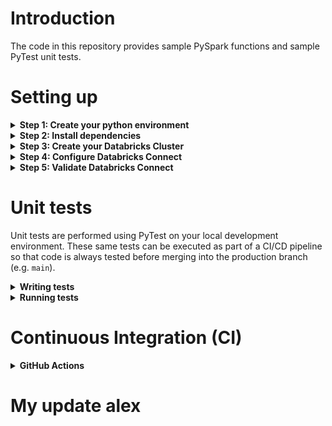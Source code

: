 # Introduction

The code in this repository provides sample PySpark functions and sample PyTest unit tests. 

# Setting up 

<details>
<summary><strong> Step 1: Create your python environment </strong></summary>

Using conda, you can create your python environment by running: 
```
conda create -n <name_of_your_env> python=3.8
```

And activating by: 
```
conda activate <name_of_your_env> 
```

Note: 
- We are using `python=3.8` because the newest version of Databricks requires python 3.8

</details>

<details>
<summary><strong> Step 2: Install dependencies </strong></summary>

Using pip, you can install all dependencies by running: 

```
pip install -r requirements.txt 
```

Note: 
- This installs all dependencies listed in the `requirements.txt` file located at the root of this repository. 

</details>

<details>
<summary><strong> Step 3: Create your Databricks Cluster </strong></summary>

For this demo, please create a Databricks Cluster with Runtime `9.1 LTS`. See instructions on how to create a cluster here: https://docs.databricks.com/clusters/create.html

Databricks runtime 9.1 LTS allows us to use features such as files and modules in Repos, thus allowing us to modularise our code. The selected Databricks runtime version must match the Python version you have installed on your local machine. For this demo, Python 3.8 is compatible with Databricks Runtime 9.1 LTS. For all version mappings, see: https://docs.databricks.com/dev-tools/databricks-connect.html#requirements

</details>

<details>
<summary><strong> Step 4: Configure Databricks Connect </strong></summary>

Databricks connect allows you to run PySpark code on your local machine on a Databricks Cluster. 

To configure the connection, run: 

```
databricks-connect configure
```

You will be prompted for the following information: 
- Databricks Host
- Databricks Token
- Cluster ID 
- Org ID 
- Port 

You can obtain all the necessary information by navigating to your Cluster in your Databricks Workspace and referring to the URL. 

For example: 
- Full URL: `https://dbc-12345.cloud.databricks.com/?o=987654321#setting/clusters/my-987-cluster/configuration`
    - Databricks Host: `https://dbc-12345.cloud.databricks.com`
    - Databricks Token: see instructions on how to generate your databricks token here: https://docs.databricks.com/dev-tools/api/latest/authentication.html
    - Cluster ID: `my-987-cluster` 
    - Org ID: `987654321`
    - Port: `15001` (leave as default)

</details>

<details>
<summary><strong> Step 5: Validate Databricks Connect </strong></summary>

Validate that you are able to achieve Databricks Connect connectivity from your local machine by running: 

```
databricks-connect test
```

You should see the following response (below is shortened): 
```
* Simple Scala test passed
* Testing python command
* Simple PySpark test passed
* Testing dbutils.fs
* Simple dbutils test passed
* All tests passed.
```

</details>

# Unit tests 

Unit tests are performed using PyTest on your local development environment. These same tests can be executed as part of a CI/CD pipeline so that code is always tested before merging into the production branch (e.g. `main`). 

<details>
<summary><strong>Writing tests</strong></summary>

To understand how to write unit tests, refer to the two files below: 

`functions/cleaning_utils.py`
```python
def lowercase_all_column_names(df:DataFrame)->DataFrame:
    """
    Convert all column names to lower case. 
    """
    for col in df.columns:
        df = df.withColumnRenamed(col, col.lower())
    return df 
```


The code above is a PySpark function that accepts a Spark DataFrame, performs some cleaning/transformation, and returns a Spark DataFrame. 

We want to be able to perform unit testing on the PySpark function to ensure that the results returned are as expected, and changes to it won't break our expectations. 

To test this PySpark function, we write the following unit test: 

`functions/tests/test_cleaning_utils.py`
```python
from pyspark.sql import Row, SparkSession
import pandas as pd
from datetime import datetime
from ..cleaning_utils import *

def test_lowercase_all_columns():
    # ASSEMBLE
    test_data = [
        {
            "ID": 1,
            "First_Name": "Bob",
            "Last_Name": "Builder",
            "Age": 24
        },
        {
            "ID": 2,
            "First_Name": "Sam",
            "Last_Name": "Smith",
            "Age": 41
        }
    ]

    spark = SparkSession.builder.getOrCreate()
    test_df = spark.createDataFrame(map(lambda x: Row(**x), test_data))

    # ACT 
    output_df = lowercase_all_column_names(test_df)

    output_df_as_pd = output_df.toPandas()

    expected_output_df = pd.DataFrame({
        "id": [1, 2],
        "first_name": ["Bob", "Sam"],
        "last_name": ["Builder", "Smith"],
        "age": [24, 41]
    })
    # ASSERT
    pd.testing.assert_frame_equal(left=expected_output_df,right=output_df_as_pd, check_exact=True)
```

The test above does 3 things: 

1. **Arrange**: Create dummy Spark DataFrame. 
2. **Act**: Invoke our PySpark Function and passes in our dummy Spark DataFrame.
3. **Assert**: Check that the data returned matches our expectation after the transformation. The result should be a pass/fail.

When developing your tests, you may wish to run your test_.py file to validate that the code can be executed. You can do so by doing: 
```
python -m functions.tests.test_cleaning_utils
```


The benefit of using PyTest is that the results of our testing can be exported into the JUnit XML format, which is a standard test output format that is used by GitHub, Azure DevOps, GitLab, and many more, as a supported Test Report format. 

</details>

<details>
<summary><strong>Running tests</strong></summary>
To run all tests in the functions folder, run: 

```
pytest functions
```

You should see the following output: 
```
======= test session starts =======
collected 3 items   
functions/tests/test_cleaning_utils.py ...   [100%]
======= 3 passed in 16.40s =======
```
</details>

# Continuous Integration (CI)

<details>
<summary><strong>GitHub Actions</strong></summary>

To configure GitHub Actions CI pipelines, follow the steps below: 

<strong>Step 1: Create .github folder</strong>

At the root of your repository, create the following folders: `.github/workflows` 

GitHub Actions will look for any `.yml` files stored in `.github/workflows`.

<strong>Step 2: Create your secrets</strong>

Create the following secrets with the same values you used to run the tests locally. 

- `DATABRICKS_HOST`
- `DATABRICKS_TOKEN`
- `DATABRICKS_CLUSTER_ID`
- `DATABRICKS_WORKSPACE_ORG_ID`

![github-action-secrets](resources/images/github-action-secrets.png)

For more information about how to create secrets, see: https://docs.github.com/en/actions/security-guides/encrypted-secrets


<strong>Step 3: Create your yml file</strong>

Create a new .yml file with a name of your choice e.g. `databricks-ci.yml` inside of the `.github/workflows` folder. 

Below is sample code for a working unit test pipeline with published test results. 

```yml
name: Databricks CI
on: [push, pull_request]
jobs: 
  run-databricks-ci: 
    runs-on: ubuntu-latest
    steps:
      - uses: actions/checkout@v2
      - run: python -V
      - run: pip install virtualenv
      - run: virtualenv venv
      - run: source venv/bin/activate
      - run: pip install -r requirements.txt
      - run: |
          echo "y
          ${{ secrets.DATABRICKS_HOST }}
          ${{ secrets.DATABRICKS_TOKEN }}
          ${{ secrets.DATABRICKS_CLUSTER_ID }}
          ${{ secrets.DATABRICKS_WORKSPACE_ORG_ID }}
          15001" | databricks-connect configure
      - run: pytest functions --junitxml=unit-testresults.xml
      - name: Publish Unit Test Results
        uses: EnricoMi/publish-unit-test-result-action@v1
        if: always()
        with:
          files: unit-testresults.xml
```

YML explained: 

```yml
name: Databricks CI
on: [push, pull_request]
```

The `name` key allows you to specify the name of your pipeline e.g. `Databricks CI`. 

The `on` key defines what triggers will kickoff the pipeline e.g. `[push, pull_request]`

```yml
jobs: 
  run-databricks-ci: 
    runs-on: ubuntu-latest
```

`jobs` defines a job which contains multiple steps. 

The job runs on `ubuntu-latest` which comes pre-installed with tools such as python. For details on python version and what other tools are pre-installed, see: https://docs.github.com/en/actions/using-github-hosted-runners/about-github-hosted-runners#preinstalled-software


```yml
steps:
    - uses: actions/checkout@v2
    - run: python -V
    - run: pip install virtualenv
    - run: virtualenv venv
    - run: source venv/bin/activate
    - run: pip install -r requirements.txt

```

`- uses: actions/checkout@v2` checks out the repository onto the runner. 

`- run: python -V` checks the python version installed 

`- run: pip install virtualenv` installs the virtual environment library 

`- run: virtualenv venv` creates a virtual environment with the name `venv` 

`- run: source venv/bin/activate` activates the newly created virtual environment 

`- run: pip install -r requirements.txt` installs dependencies specified in the `requirements.txt` file

```yml
- run: |
    echo "y
    ${{ secrets.DATABRICKS_HOST }}
    ${{ secrets.DATABRICKS_TOKEN }}
    ${{ secrets.DATABRICKS_CLUSTER_ID }}
    ${{ secrets.DATABRICKS_WORKSPACE_ORG_ID }}
    15001" | databricks-connect configure
```

`echo "<stuff in here>" | databricks-connect configure` invokes the `databricks-connect configure` command and passes the secrets into it. 

```yml
- run: pytest functions --junitxml=unit-testresults.xml
```

The above runs the `pytest` module on the `functions` folder, and outputs the results using the `junitxml` format to a filepath that we specify e.g. `unit-testresults.xml`. 


```yml
- name: Publish Unit Test Results
    uses: EnricoMi/publish-unit-test-result-action@v1
    if: always()
    with:
        files: unit-testresults.xml
```

The above publishes the `unit-testresults.xml` by using a third-party action called `EnricoMi/publish-unit-test-result-action@v1`. 


</details>
    
 # My update  alex
